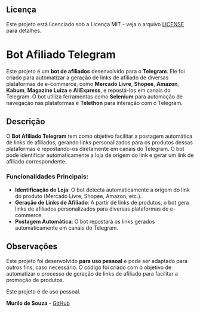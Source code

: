 ## Licença

Este projeto está licenciado sob a Licença MIT - veja o arquivo [LICENSE](./LICENSE) para detalhes.

# Bot Afiliado Telegram

Este projeto é um **bot de afiliados** desenvolvido para o **Telegram**. Ele foi criado para automatizar a geração de links de afiliado de diversas plataformas de e-commerce, como **Mercado Livre**, **Shopee**, **Amazon**, **Kabum**, **Magazine Luiza** e **AliExpress**, e repostá-los em canais do Telegram. O bot utiliza ferramentas como **Selenium** para automação de navegação nas plataformas e **Telethon** para interação com o Telegram.

## Descrição

O **Bot Afiliado Telegram** tem como objetivo facilitar a postagem automática de links de afiliados, gerando links personalizados para os produtos dessas plataformas e repostando-os diretamente em canais do Telegram. O bot pode identificar automaticamente a loja de origem do link e gerar um link de afiliado correspondente.

### Funcionalidades Principais:

- **Identificação de Loja**: O bot detecta automaticamente a origem do link do produto (Mercado Livre, Shopee, Amazon, etc.).
- **Geração de Links de Afiliado**: A partir de links de produtos, o bot gera links de afiliados personalizados para diversas plataformas de e-commerce.
- **Postagem Automática**: O bot repostará os links gerados automaticamente em canais do Telegram.

## Observações

Este projeto foi desenvolvido **para uso pessoal** e pode ser adaptado para outros fins, caso necessário. O código foi criado com o objetivo de automatizar o processo de geração de links de afiliado para facilitar a promoção de produtos.

Este projeto é de uso pessoal.

**Murilo de Souza** - [GitHub](https://github.com/murilo813)